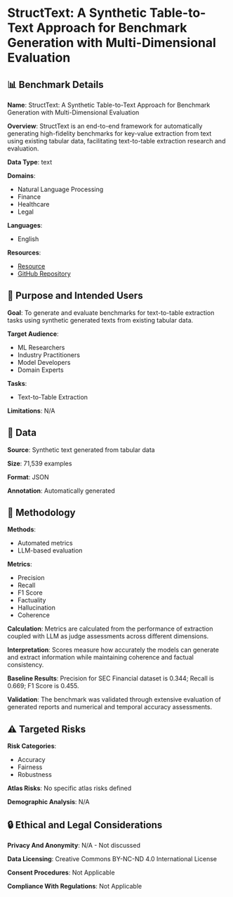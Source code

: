 # StructText: A Synthetic Table-to-Text Approach for Benchmark Generation with Multi-Dimensional Evaluation

## 📊 Benchmark Details

**Name**: StructText: A Synthetic Table-to-Text Approach for Benchmark Generation with Multi-Dimensional Evaluation

**Overview**: StructText is an end-to-end framework for automatically generating high-fidelity benchmarks for key-value extraction from text using existing tabular data, facilitating text-to-table extraction research and evaluation.

**Data Type**: text

**Domains**:
- Natural Language Processing
- Finance
- Healthcare
- Legal

**Languages**:
- English

**Resources**:
- [Resource](https://huggingface.co/datasets/ibm-research/struct-text)
- [GitHub Repository](https://github.com/ibm/struct-text)

## 🎯 Purpose and Intended Users

**Goal**: To generate and evaluate benchmarks for text-to-table extraction tasks using synthetic generated texts from existing tabular data.

**Target Audience**:
- ML Researchers
- Industry Practitioners
- Model Developers
- Domain Experts

**Tasks**:
- Text-to-Table Extraction

**Limitations**: N/A

## 💾 Data

**Source**: Synthetic text generated from tabular data

**Size**: 71,539 examples

**Format**: JSON

**Annotation**: Automatically generated

## 🔬 Methodology

**Methods**:
- Automated metrics
- LLM-based evaluation

**Metrics**:
- Precision
- Recall
- F1 Score
- Factuality
- Hallucination
- Coherence

**Calculation**: Metrics are calculated from the performance of extraction coupled with LLM as judge assessments across different dimensions.

**Interpretation**: Scores measure how accurately the models can generate and extract information while maintaining coherence and factual consistency.

**Baseline Results**: Precision for SEC Financial dataset is 0.344; Recall is 0.669; F1 Score is 0.455.

**Validation**: The benchmark was validated through extensive evaluation of generated reports and numerical and temporal accuracy assessments.

## ⚠️ Targeted Risks

**Risk Categories**:
- Accuracy
- Fairness
- Robustness

**Atlas Risks**:
No specific atlas risks defined

**Demographic Analysis**: N/A

## 🔒 Ethical and Legal Considerations

**Privacy And Anonymity**: N/A - Not discussed

**Data Licensing**: Creative Commons BY-NC-ND 4.0 International License

**Consent Procedures**: Not Applicable

**Compliance With Regulations**: Not Applicable
